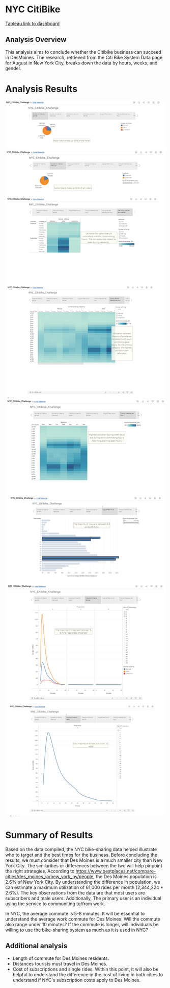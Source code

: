 # NYC CitiBike
[Tableau link to dashboard](https://public.tableau.com/app/profile/lina.valencia/viz/NYC_Citibike_Challenge_16645371069650/NYC_Citibike_Challenge?publish=yes)
## Analysis Overview
This analysis aims to conclude whether the Citibike business can succeed in DesMoines. The research, retrieved from the Citi Bike System Data page for August in New York City, breaks down the data by hours, weeks, and gender.

# Analysis Results
![Rides by Gender](https://github.com/lina2285/bikesharing/blob/main/Rides_by_gender.png)
![Rides by usertypes](https://github.com/lina2285/bikesharing/blob/main/Rides_by_usertypes.png)
![Trips by Gender Per Weekday](https://github.com/lina2285/bikesharing/blob/main/Trips_by_gender_per_weekday.png)
![Trips by Gender (Weekday per hour)](https://github.com/lina2285/bikesharing/blob/main/Trips_by_gender_weekday_per_hour.png)
![Trips by Weekday per hour](https://github.com/lina2285/bikesharing/blob/main/Trips_by_weekday_per_hour.png)
![August Peak Hours](https://github.com/lina2285/bikesharing/blob/main/August_Peak_Hours%201.png)
![Checkout Times by Gender](https://github.com/lina2285/bikesharing/blob/main/Checkout_times_by_gender.png)
![Checkout Times by User](https://github.com/lina2285/bikesharing/blob/main/Checkout_times_by_user.png)




# Summary of Results

Based on the data compiled, the NYC bike-sharing data helped illustrate who to target and the best times for the business. Before concluding the results, we must consider that Des Moines is a much smaller city than New York City. The similarities or differences between the two will help pinpoint the right strategies. According to https://www.bestplaces.net/compare-cities/des_moines_ia/new_york_ny/people, the Des Moines population is 2.6% of New York City. By understanding the difference in population, we can estimate a maximum utilization of 61,000 rides per month (2,344,224 * 2.6%). The key observations from the data are that most users are subscribers and male users. Additionally, The primary user is an individual using the service to communiting to/from work.  

In NYC, the average commute is 5-8 minutes. It will be essential to understand the average work commute for Des Moines. Will the commute also range under 10 minutes? If the commute is longer, will individuals be willing to use the bike-sharing system as much as it is used in NYC?

## Additional analysis

* Length of commute for Des Moines residents. 
* Distances tourists must travel in Des Moines.
* Cost of subscriptions and single rides. Within this point, it will also be helpful to understand the difference in the cost of living in both cities to understand if NYC's subscription costs apply to Des Moines.
